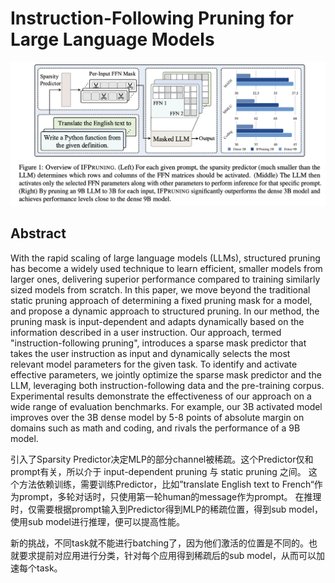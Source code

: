 # Instruction-Following Pruning for Large Language Models

<p align="center">
<img src="fig1.png" width="600" title="blank">
</p>

## Abstract

With the rapid scaling of large language models (LLMs), structured pruning
has become a widely used technique to learn efficient, smaller models from
larger ones, delivering superior performance compared to training similarly
sized models from scratch. In this paper, we move beyond the traditional static
pruning approach of determining a fixed pruning mask for a model, and propose a
dynamic approach to structured pruning. In our method, the pruning mask is
input-dependent and adapts dynamically based on the information described in a
user instruction. Our approach, termed "instruction-following pruning",
introduces a sparse mask predictor that takes the user instruction as input and
dynamically selects the most relevant model parameters for the given task. To
identify and activate effective parameters, we jointly optimize the sparse mask
predictor and the LLM, leveraging both instruction-following data and the
pre-training corpus. Experimental results demonstrate the effectiveness of our
approach on a wide range of evaluation benchmarks. For example, our 3B
activated model improves over the 3B dense model by 5-8 points of absolute
margin on domains such as math and coding, and rivals the performance of a 9B
model.

引入了Sparsity Predictor决定MLP的部分channel被稀疏。这个Predictor仅和prompt有关，所以介于 input-dependent pruning 与 static pruning 之间。
这个方法依赖训练，需要训练Predictor，比如”translate English text to French“作为prompt，多轮对话时，只使用第一轮human的message作为prompt。
在推理时，仅需要根据prompt输入到Predictor得到MLP的稀疏位置，得到sub model，使用sub model进行推理，便可以提高性能。

新的挑战，不同task就不能进行batching了，因为他们激活的位置是不同的。也就要求提前对应用进行分类，针对每个应用得到稀疏后的sub model，从而可以加速每个task。